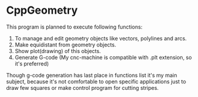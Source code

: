 # CppGeometry
This program is planned to execute following functions:
1) To manage and edit geometry objects like vectors, polylines and arcs.
2) Make equidistant from geometry objects.
3) Show plot(drawing) of this objects.
4) Generate G-code (My cnc-machine is compatible with .plt extension, so it's preferred)

Though g-code generation has last place in functions list it's my main subject, because it's not comfortable to open specific applications just to draw few squares or make control program for cutting stripes.
